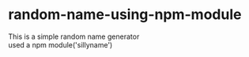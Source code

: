 # random-name-using-npm-module  
This is a simple random name generator  
used a npm module('sillyname')
